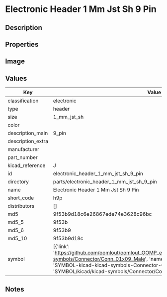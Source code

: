 # Electronic Header 1 Mm Jst Sh 9 Pin

## Description

## Properties


## Image


## Values

| Key | Value |
| --- | --- |
| classification | electronic |
| type | header |
| size | 1_mm_jst_sh |
| color |  |
| description_main | 9_pin |
| description_extra |  |
| manufacturer |  |
| part_number |  |
| kicad_reference | J |
| id | electronic_header_1_mm_jst_sh_9_pin |
| directory | parts/electronic_header_1_mm_jst_sh_9_pin |
| name | Electronic Header 1 Mm Jst Sh 9 Pin |
| short_code | h9p |
| distributors | [] |
| md5 | 9f53b9d18c6e26867ede74e3628c96bc |
| md5_5 | 9f53b |
| md5_6 | 9f53b9 |
| md5_10 | 9f53b9d18c |
| symbol | [{'link': 'https://github.com/oomlout/oomlout_OOMP_eda_V2/tree/main/SYMBOL/kicad/kicad-symbols/Connector/Conn_01x09_Male', 'name': 'Connector : Conn_01x09_Male', 'id': 'SYMBOL-kicad-kicad-symbols-Connector-Conn_01x09_Male', 'directory': 'SYMBOL/kicad/kicad-symbols/Connector/Conn_01x09_Male/'}] |

## Notes

